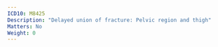 ```yaml
---
ICD10: M8425
Description: "Delayed union of fracture: Pelvic region and thigh"
Matters: No
Weight: 0
---
```



